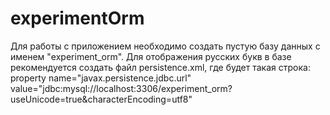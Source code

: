 # experimentOrm
Для работы с приложением необходимо создать пустую базу данных с именем "experiment_orm".
Для отображения русских букв в базе рекомендуется создать файл persistence.xml, где будет такая строка:
property name="javax.persistence.jdbc.url" value="jdbc:mysql://localhost:3306/experiment_orm?useUnicode=true&amp;characterEncoding=utf8"
